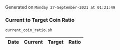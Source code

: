 Generated on `Monday 27-September-2021 at 01:21:49`

### Current to Target Coin Ratio
`current_coin_ratio.sh`

Date|Current|Target|Ratio
---|---|---|---

